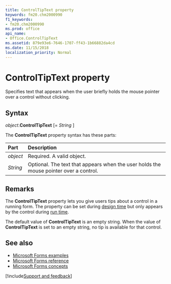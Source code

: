 ```yaml
---
title: ControlTipText property
keywords: fm20.chm2000990
f1_keywords:
- fm20.chm2000990
ms.prod: office
api_name:
- Office.ControlTipText
ms.assetid: 879e93e6-7646-1707-ff43-1b66882da4cd
ms.date: 11/15/2018
localization_priority: Normal
---
```



# ControlTipText property

Specifies text that appears when the user briefly holds the mouse pointer over a control without clicking.

## Syntax

_object_.**ControlTipText** [= _String_ ]

The **ControlTipText** property syntax has these parts:

|Part|Description|
|:-----|:-----|
| _object_|Required. A valid object.|
| _String_|Optional. The text that appears when the user holds the mouse pointer over a control.|

## Remarks

The **ControlTipText** property lets you give users tips about a control in a running form. The property can be set during [design time](../../Glossary/vbe-glossary.md#design-time) but only appears by the control during [run time](../../Glossary/vbe-glossary.md#run-time).

The default value of **ControlTipText** is an empty string. When the value of **ControlTipText** is set to an empty string, no tip is available for that control.

## See also

- [Microsoft Forms examples](examples-microsoft-forms.md)
- [Microsoft Forms reference](reference-microsoft-forms.md)
- [Microsoft Forms concepts](concepts-microsoft-forms.md)

[!include[Support and feedback](~/includes/feedback-boilerplate.md)]
